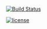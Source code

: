[![Build Status](https://ci.quan.io/api/badges/djquan/exercism/status.svg)](https://ci.quan.io/djquan/exercism)

[![license](https://img.shields.io/github/license/mashape/apistatus.svg)](https://github.com/djquan/exercism/blob/master/LICENSE)


